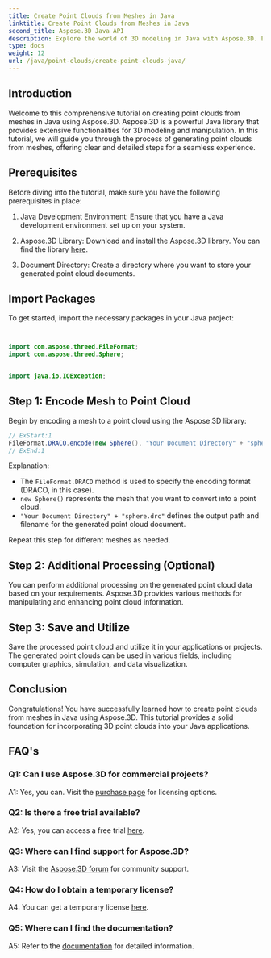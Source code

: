 ```yaml
---
title: Create Point Clouds from Meshes in Java
linktitle: Create Point Clouds from Meshes in Java
second_title: Aspose.3D Java API
description: Explore the world of 3D modeling in Java with Aspose.3D. Learn to effortlessly create point clouds from meshes.
type: docs
weight: 12
url: /java/point-clouds/create-point-clouds-java/
---
```

## Introduction

Welcome to this comprehensive tutorial on creating point clouds from meshes in Java using Aspose.3D. Aspose.3D is a powerful Java library that provides extensive functionalities for 3D modeling and manipulation. In this tutorial, we will guide you through the process of generating point clouds from meshes, offering clear and detailed steps for a seamless experience.

## Prerequisites

Before diving into the tutorial, make sure you have the following prerequisites in place:

1. Java Development Environment: Ensure that you have a Java development environment set up on your system.

2. Aspose.3D Library: Download and install the Aspose.3D library. You can find the library [here](https://releases.aspose.com/3d/java/).

3. Document Directory: Create a directory where you want to store your generated point cloud documents.

## Import Packages

To get started, import the necessary packages in your Java project:

```java


import com.aspose.threed.FileFormat;
import com.aspose.threed.Sphere;


import java.io.IOException;
```

## Step 1: Encode Mesh to Point Cloud

Begin by encoding a mesh to a point cloud using the Aspose.3D library:

```java
// ExStart:1
FileFormat.DRACO.encode(new Sphere(), "Your Document Directory" + "sphere.drc");
// ExEnd:1
```

Explanation:
- The `FileFormat.DRACO` method is used to specify the encoding format (DRACO, in this case).
- `new Sphere()` represents the mesh that you want to convert into a point cloud.
- `"Your Document Directory" + "sphere.drc"` defines the output path and filename for the generated point cloud document.

Repeat this step for different meshes as needed.

## Step 2: Additional Processing (Optional)

You can perform additional processing on the generated point cloud data based on your requirements. Aspose.3D provides various methods for manipulating and enhancing point cloud information.

## Step 3: Save and Utilize

Save the processed point cloud and utilize it in your applications or projects. The generated point clouds can be used in various fields, including computer graphics, simulation, and data visualization.

## Conclusion

Congratulations! You have successfully learned how to create point clouds from meshes in Java using Aspose.3D. This tutorial provides a solid foundation for incorporating 3D point clouds into your Java applications.

## FAQ's

### Q1: Can I use Aspose.3D for commercial projects?

A1: Yes, you can. Visit the [purchase page](https://purchase.aspose.com/buy) for licensing options.

### Q2: Is there a free trial available?

A2: Yes, you can access a free trial [here](https://releases.aspose.com/).

### Q3: Where can I find support for Aspose.3D?

A3: Visit the [Aspose.3D forum](https://forum.aspose.com/c/3d/18) for community support.

### Q4: How do I obtain a temporary license?

A4: You can get a temporary license [here](https://purchase.aspose.com/temporary-license/).

### Q5: Where can I find the documentation?

A5: Refer to the [documentation](https://reference.aspose.com/3d/java/) for detailed information.
